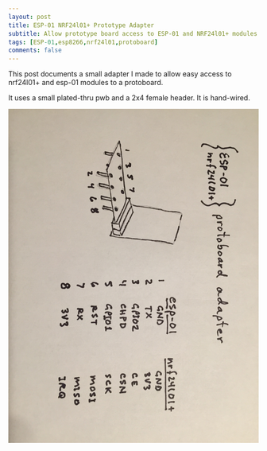 ```yaml
---
layout: post
title: ESP-01 NRF24l01+ Prototype Adapter
subtitle: Allow prototype board access to ESP-01 and NRF24l01+ modules
tags: [ESP-01,esp8266,nrf24l01,protoboard]
comments: false
---
```


This post documents a small adapter I made to allow easy access to nrf24l01+ and esp-01 modules to a protoboard.

It uses a small plated-thru pwb and a 2x4 female header. It is hand-wired.

![protoboard adapter](../img/esp_nrf_proto_adapter.jpg)
